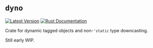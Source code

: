 # `dyno`

[![Latest Version](https://img.shields.io/crates/v/dyno.svg)](https://crates.io/crates/dyno)
[![Rust Documentation](https://img.shields.io/badge/api-rustdoc-blue.svg)](https://docs.rs/dyno/)

Crate for dynamic tagged objects and non-`'static` type downcasting.

Still early WIP.
